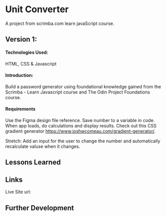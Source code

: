 # Unit Converter
A project from scrimba.com learn javaScript course.

## Version 1:

#### Technologies Used:

HTML, CSS & Javascript

#### Introduction:

Build a password generator using foundational knowledge gained from the Scrimba - Learn Javascript course and The Odin Project Foundations course.

#### Requirements

Use the Figma design file reference.
Save number to a variable in code.
When app loads, do calculations and display results.
Check out this CSS gradient generator https://www.joshwcomeau.com/gradient-generator/.

Stretch: Add an input for the user to change the number and automatically recalculate valuse when it changes.

## Lessons Learned

## Links

Live Site url:

## Further Development
